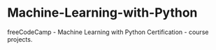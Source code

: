 # Machine-Learning-with-Python
freeCodeCamp - Machine Learning with Python Certification - course projects.
